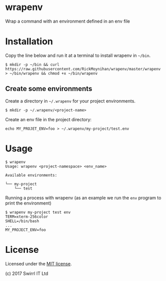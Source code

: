 # wrapenv

Wrap a command with an environment defined in an env file

# Installation

Copy the line below and run it at a terminal to install wrapenv in
`~/bin`.

```
$ mkdir -p ~/bin && curl https://raw.githubusercontent.com/RickMoynihan/wrapenv/master/wrapenv > ~/bin/wrapenv && chmod +x ~/bin/wrapenv
```

## Create some environments

Create a directory in `~/.wrapenv` for your project environments.

`$ mkdir -p ~/.wrapenv/<project-name>`

Create an env file in the project directory:

`echo MY_PROJET_ENV=foo > ~/.wrapenv/my-project/test.env`

# Usage

```
$ wrapenv
Usage: wrapenv <project-namespace> <env_name>

Available environments:

└── my-project
    └── test

```

Running a process with wrapenv (as an example we run the `env` program to print the environment)

```
$ wrapenv my-project test env
TERM=xterm-256color
SHELL=/bin/bash
...
MY_PROJECT_ENV=foo
```

# License

Licensed under the [MIT license](https://opensource.org/licenses/MIT).

(c) 2017 Swirrl IT Ltd
